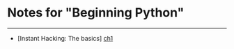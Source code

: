Notes for "Beginning Python"
============================
---
* [Instant Hacking: The basics] [ch1]

[ch1]: ch1.md "Instant Hacking: The basics"
